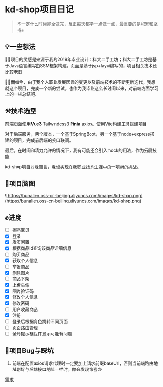# kd-shop项目日记

> 不一定什么时候能全做完，反正每天都学一点做一点，最重要的是积累和坚持✊

## 💡一些想法

🙆‍♀️项目的灵感是来源于我的2019年毕业设计：科大二手工坊；科大二手工坊是基于Java语言编写由SSM框架构建，页面是基于jsp+layui编写的，项目相关技术还比较老旧

🙋‍♀️而如今，由于我个人职业发展因素的变更以及前端技术的不断更新迭代，我想就这个项目，完成一个新的尝试。也作为我毕业这么长时间以来，对前端方面学习上的一些总结吧。

## ⚒️技术选型

前端页面使用**Vue3** Tailwindcss3 **Pinia** axios。使用Vite构建工具搭建项目

对于后端服务，两个版本，一个基于SpringBoot，另一个基于node+express搭建的项目，完成前后端的接口联调。

最后，在时间和精力允许的情况下，我有可能还会引入mock的用法，作为拓展技能

kd-shop项目对我而言，我想实现在我职业技术生涯中的一项新的挑战。

## 🧠项目脑图

![https://bunalien.oss-cn-beijing.aliyuncs.com/images/kd-shop.png](https://bunalien.oss-cn-beijing.aliyuncs.com/images/kd-shop.png)

## ✊进度

- [ ]  擦亮宝贝
- [x]  登录
- [x]  发布闲置
- [x]  根据商品id查询该商品详细信息
- [ ]  购买商品
- [x]  获取个人信息
- [ ]  举报商品
- [x]  删除图片
- [ ]  商品下架
- [x]  上传头像
- [x]  图片验证码
- [x]  修改个人信息
- [x]  修改密码
- [ ]  用户收藏商品
- [x]  注册
- [ ]  登录后根据角色跳转不同页面
- [ ]  页面路由管理
- [ ]  全局提示框组件显示可能有问题

## 🐞项目Bug与踩坑

1. 前端在配置axios请求代理时一定要加上请求前缀baseUrl，否则当前端路由地址刚好与后端接口地址一样时，你会发现惊喜🙃

[需求](需求.md)